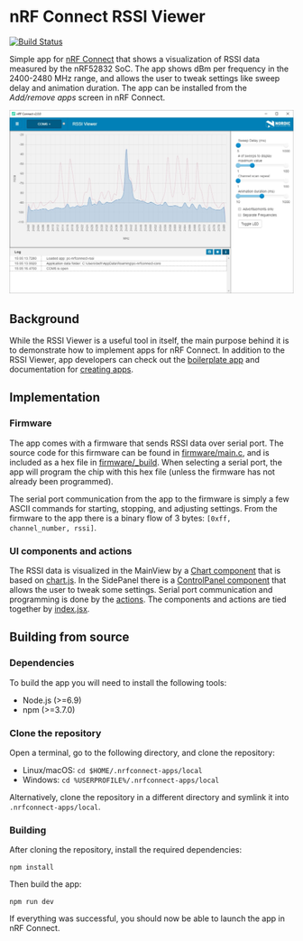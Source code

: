 # nRF Connect RSSI Viewer

[![Build Status](https://travis-ci.org/NordicSemiconductor/pc-nrfconnect-rssi.svg?branch=master)](https://travis-ci.org/NordicSemiconductor/pc-nrfconnect-rssi)

Simple app for [nRF Connect](https://github.com/NordicSemiconductor/pc-nrfconnect-core) that shows a visualization of RSSI data measured by the nRF52832 SoC. The app shows dBm per frequency in the 2400-2480 MHz range, and allows the user to tweak settings like sweep delay and animation duration. The app can be installed from the *Add/remove apps* screen in nRF Connect.

![screenshot](resources/rssi_viewer.jpg)

## Background

While the RSSI Viewer is a useful tool in itself, the main purpose behind it is to demonstrate how to implement apps for nRF Connect. In addition to the RSSI Viewer, app developers can check out the [boilerplate app](https://github.com/NordicSemiconductor/pc-nrfconnect-boilerplate) and documentation for [creating apps](https://github.com/NordicSemiconductor/pc-nrfconnect-core#creating-apps).

## Implementation

### Firmware

The app comes with a firmware that sends RSSI data over serial port. The source code for this firmware can be found in [firmware/main.c](firmware/main.c), and is included as a hex file in [firmware/_build](firmware/_build). When selecting a serial port, the app will program the chip with this hex file (unless the firmware has not already been programmed).

The serial port communication from the app to the firmware is simply a few ASCII commands for starting, stopping, and adjusting settings. From the firmware to the app there is a binary flow of 3 bytes: `[0xff, channel_number, rssi]`.

### UI components and actions

The RSSI data is visualized in the MainView by a [Chart component](components/Chart.jsx) that is based on [chart.js](http://www.chartjs.org/). In the SidePanel there is a [ControlPanel component](components/ControlPanel.jsx) that allows the user to tweak some settings. Serial port communication and programming is done by the [actions](actions). The components and actions are tied together by [index.jsx](index.jsx).

## Building from source

### Dependencies

To build the app you will need to install the following tools:

* Node.js (>=6.9)
* npm (>=3.7.0)

### Clone the repository

Open a terminal, go to the following directory, and clone the repository:

- Linux/macOS: `cd $HOME/.nrfconnect-apps/local`
- Windows: `cd %USERPROFILE%/.nrfconnect-apps/local`

Alternatively, clone the repository in a different directory and symlink it into `.nrfconnect-apps/local`.

### Building

After cloning the repository, install the required dependencies:

    npm install

Then build the app:

    npm run dev

If everything was successful, you should now be able to launch the app in nRF Connect.
